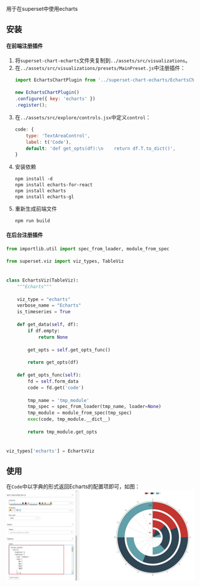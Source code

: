 用于在superset中使用echarts

## 安装
#### 在前端注册插件
1. 将`superset-chart-echarts`文件夹复制到`../assets/src/visualizations`。
2. 在`../assets/src/visualizations/presets/MainPreset.js`中注册插件：
    ```js
    import EchartsChartPlugin from '../superset-chart-echarts/EchartsChartPlugin';

    new EchartsChartPlugin()
    .configure({ key: 'echarts' })
    .register();
    ```
3. 在`../assets/src/explore/controls.jsx`中定义`control`：
    ```js
    code: {
        type: 'TextAreaControl',
        label: t('Code'),
        default: 'def get_opts(df):\n    return df.T.to_dict()',
    }
    ```
4. 安装依赖
    ```shell
    npm install -d
    npm install echarts-for-react
    npm install echarts
    npm install echarts-gl
    ```
5. 重新生成前端文件
    ```shell
    npm run build
    ```
#### 在后台注册插件
```python
from importlib.util import spec_from_loader, module_from_spec

from superset.viz import viz_types, TableViz


class EchartsViz(TableViz):
    """Echarts"""

    viz_type = "echarts"
    verbose_name = "Echarts"
    is_timeseries = True

    def get_data(self, df):
        if df.empty:
            return None

        get_opts = self.get_opts_func()

        return get_opts(df)

    def get_opts_func(self):
        fd = self.form_data
        code = fd.get('code')

        tmp_name = 'tmp_module'
        tmp_spec = spec_from_loader(tmp_name, loader=None)
        tmp_module = module_from_spec(tmp_spec)
        exec(code, tmp_module.__dict__)

        return tmp_module.get_opts


viz_types['echarts'] = EchartsViz
```

## 使用
在`Code`中以字典的形式返回Echarts的配置项即可，如图：  
![image](/img/screenshot1.jpg)
